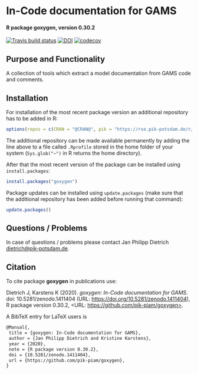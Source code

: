 # In-Code documentation for GAMS
#### R package **goxygen**, version **0.30.2**
[![Travis build status](https://travis-ci.com/pik-piam/goxygen.svg?branch=master)](https://travis-ci.com/pik-piam/goxygen) [![DOI](https://zenodo.org/badge/DOI/10.5281/zenodo.1411404.svg)](https://doi.org/10.5281/zenodo.1411404) [![codecov](https://codecov.io/gh/pik-piam/goxygen/branch/master/graph/badge.svg)](https://codecov.io/gh/pik-piam/goxygen)

## Purpose and Functionality

A collection of tools which extract a model documentation from GAMS code and comments.


## Installation

For installation of the most recent package version an additional repository has to be added in R:

```r
options(repos = c(CRAN = "@CRAN@", pik = "https://rse.pik-potsdam.de/r/packages"))
```
The additional repository can be made available permanently by adding the line above to a file called `.Rprofile` stored in the home folder of your system (`Sys.glob("~")` in R returns the home directory).

After that the most recent version of the package can be installed using `install.packages`:

```r 
install.packages("goxygen")
```

Package updates can be installed using `update.packages` (make sure that the additional repository has been added before running that command):

```r 
update.packages()
```

## Questions / Problems

In case of questions / problems please contact Jan Philipp Dietrich <dietrich@pik-potsdam.de>.

## Citation

To cite package **goxygen** in publications use:

Dietrich J, Karstens K (2020). _goxygen: In-Code documentation for GAMS_. doi:
10.5281/zenodo.1411404 (URL: https://doi.org/10.5281/zenodo.1411404), R package
version 0.30.2, <URL: https://github.com/pik-piam/goxygen>.

A BibTeX entry for LaTeX users is

 ```latex
@Manual{,
  title = {goxygen: In-Code documentation for GAMS},
  author = {Jan Philipp Dietrich and Kristine Karstens},
  year = {2020},
  note = {R package version 0.30.2},
  doi = {10.5281/zenodo.1411404},
  url = {https://github.com/pik-piam/goxygen},
}
```

